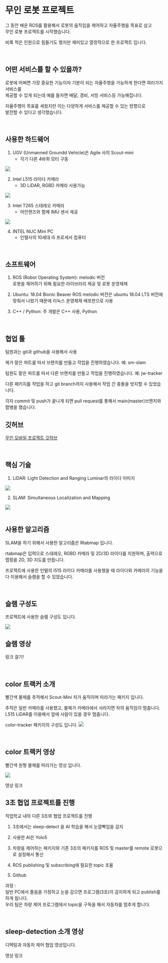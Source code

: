 # 무인 로봇 프로젝트
그 동안 배운 ROS를 활용해서 로봇의 움직임을 제어하고 자율주행을 목표로 삼고   
무인 로봇 프로젝트를 시작했습니다.

비록 적은 인원으로 힘들기도 했지만 재미있고 열정적으로 한 프로젝트 입니다.

<br/>

## 어떤 서비스를 할 수 있을까?
로봇에 어쩌면 가장 중요한 기능이자 기본이 되는 자율주행을 가능하게 한다면 여러가지 서비스를   
제공할 수 있게 되는데 예를 들자면 배달, 경비, 서빙 서비스등 가능해집니다.  

자율주행이 목표를 세웠지만 이는 다양하게 서비스를 제공할 수 있는 방향으로  
발전할 수 있다고 생각했습니다.

<br/>

## 사용한 하드웨어 
1. UGV (Unmanned Groundd Vehicle)은 Agile 사의 Scout-mini
    - 각기 다른 4바퀴 모터 구동

<img src=0>

2. Intel L515 라이다 카메라 
    - 3D LiDAR, RGBD 카메라 사용가능 

<img src=1>

3. Intel T265 스테레오 카메라
    - 어안렌즈와 함께 IMU 센서 제공

<img src=2>

4. INTEL NUC Mini PC
    - 인텔사의 10세대 i5 프로세서 컴퓨터

<br/>

## 소프트웨어
1. ROS (Robot Operating System): melodic 버전  
로봇을 제어하기 위해 필요한 라이브러리 제공 및 로봇 운영체제

2. Ubuntu: 18.04 Bionic Beaver
ROS melodic 버전은 ubuntu 18.04 LTS 버전에 맞춰서 나왔기 때문에 리눅스 운영체제 배포판으로 사용

3. C++ / Python: 주 개발은 C++ 사용, Python

<br/>


## 협업 툴
팀원과는 git과 github을 사용해서 사용

제가 맡은 파트를 따서 브랜치를 만들고 작업을 진행하였습니다.
예: sm-slam

팀원도 맡은 파트를 따서 다른 브랜치를 만들고 작업을 진행하였습니다.
예: jw-tracker

다른 패키지를 작업을 하고 git branch까지 사용해서 작업 간 충돌을 방지할 수 있었습니다.

각자 commit 및 push가 끝나게 되면 pull request를 통해서 main(master)브랜치와 합병을 했습니다.

## 깃허브
[무인 모바일 프로젝트 깃허브](https://github.com/terrificmn/patrol-robot.git)

<br/>

## 핵심 기술 
1. LiDAR: Light Detection and Ranging
Luminar의 라이다 이미지  

<img src=3>
<br/>

2. SLAM: Simultaneous Localization and Mapping 

<img src=4>
<br/>

<br/>

## 사용한 알고리즘
SLAM을 하기 위해서 사용한 알고리즘은 Rtabmap 입니다.

rtabmap은 입력으로 스테레오, RGBD 카메라 및 2D/3D 라이다를 지원하며, 
출력으로 맵핑을 2D, 3D 지도를 만듭니다.

프로젝트에 사용한 인텔의 l515 라이다 카메라를 사용했을 때 라이다와 카메라의 기능을 다 이용해서 
슬램을 할 수 있었습니다.

<br/>

## 슬램 구성도
프로젝트에 사용한 슬램 구성도 입니다.

<img src=5>

<br/>

## 슬램 영상
링크 걸기!

<br/>

## color 트랙커 소개
빨간색 물체를 추적해서 Scout-Mini 차가 움직이며 따라가는 패키지 입니다.

추적은 일반 카메라를 사용했고, 물체가 카메라에서 사라지면 차의 움직임이 멈춥니다.
L515 LiDAR를 이용해서 앞에 사람이 있을 경우 멈춥니다.

color-tracker 패키지의 구성도 입니다.
<img src=5>


<br/>

## color 트랙커 영상
빨간색 원형 물체를 따라가는 영상 입니다.

<img src=5>

영상 링크
<br/>


## 3조 협업 프로젝트를 진행
직업학교 내의 다른 3조와 협업 프로젝트를 진행

1. 3조에서는 sleep-detect 을 AI 학습을 해서 눈깜빡임을 감지

2. 사용한 AI은 Yolo5

3. 차량을 제어하는 패키지와 기존 3조의 패키지를 ROS 및 master를 remote 로봇으로 설정해서 통신

4. ROS publishing 및 subscribing에 필요한 topic 조율

5. Github


과정 :   
일반 PC에서 졸음을 가정하고 눈을 감으면 프로그램(3조)이 감지하게 되고 publish를 하게 됩니다.  
우리 팀은 차량 제어 프로그램에서 topic을 구독을 해서 자동차를 멈추게 합니다.

<br/>

## sleep-detection 소개 영상
디텍팅과 자동차 제어 협업 영상입니다.

영상 링크

<br/>
